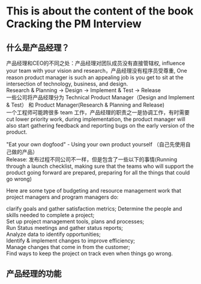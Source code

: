 # This is about the content of the book Cracking the PM Interview      
## 什么是产品经理？
产品经理和CEO的不同之处：产品经理对团队成员没有直接管辖权, influence your team with your vision and research，产品经理没有程序员受尊重, One reason product manager is such an appealing
job is you get to sit at the intersection of technology, business, and design.      
Research & Planning -> Design -> Implement & Test -> Release            
一些公司将产品经理分为 Technical Product Manager（Design and Implement & Test） 和 Product Manager(Research & Planning and Release)         
一个工程师可能跨很多 team 工作，产品经理的职责之一是协调工作，有时需要 cut lower priority work, during implementation, the product manager will also start gathering feedback and reporting bugs on the early version of the product.       

"Eat your own dogfood" - Using your own product yourself （自己先使用自己做的产品）      
Release: 发布过程不同公司不一样，但是包含了一些以下的事情(Running through a launch checklist, making sure that the teams who will support the product going forward are prepared, preparing for all the things that could go wrong)        
      
           
Here are some type of budgeting and resource management work that project managers and program managers do:            
             
clarify goals and gather satisfaction metrics;
Determine the people and skills needed to complete a project;            
Set up project management tools, plans and processes;            
Run Status meetings and gather status reports;              
Analyze data to identify opportunities;                 
Identify & implement changes to improve efficiency;                
Manage changes that come in from the customer;                 
Find ways to keep the project on track even when things go wrong.              

## 产品经理的功能

## 
